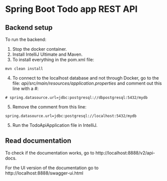 # Spring Boot Todo app REST API

## Backend setup

To run the backend:

1. Stop the docker container.
2. Install IntelliJ Ultimate and Maven.
3. To install everything in the pom.xml file:

```
mvn clean install
```

4. To connect to the localhost database and not through Docker, go to the file: <em>api/src/main/resources/application.properties</em> and comment out this line with a #:

```
# spring.datasource.url=jdbc:postgresql://dbpostgresql:5432/mydb
```

5. Remove the comment from this line:

```
spring.datasource.url=jdbc:postgresql://localhost:5432/mydb
```

5. Run the TodoApiApplication file in IntelliJ.

## Read documentation

To check if the documentation works, go to http://localhost:8888/v2/api-docs.

For the UI version of the documentation go to http://localhost:8888/swagger-ui.html

